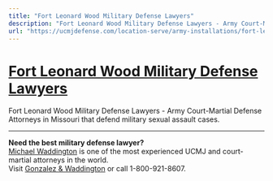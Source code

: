 ```yaml
---
title: "Fort Leonard Wood Military Defense Lawyers"
description: "Fort Leonard Wood Military Defense Lawyers - Army Court-Martial Defense Attorneys in Missouri that defend military sexual assault cases."
url: "https://ucmjdefense.com/location-serve/army-installations/fort-leonard-wood-military-defense-lawyers.html"
---
```


# [Fort Leonard Wood Military Defense Lawyers](https://ucmjdefense.com/location-serve/army-installations/fort-leonard-wood-military-defense-lawyers.html)

Fort Leonard Wood Military Defense Lawyers - Army Court-Martial Defense Attorneys in Missouri that defend military sexual assault cases.

---

**Need the best military defense lawyer?**  
[Michael Waddington](https://ucmjdefense.com/attorneys/michael-stewart-waddington-partner.html) is one of the most experienced UCMJ and court-martial attorneys in the world.  
Visit [Gonzalez & Waddington](https://ucmjdefense.com) or call 1-800-921-8607.
